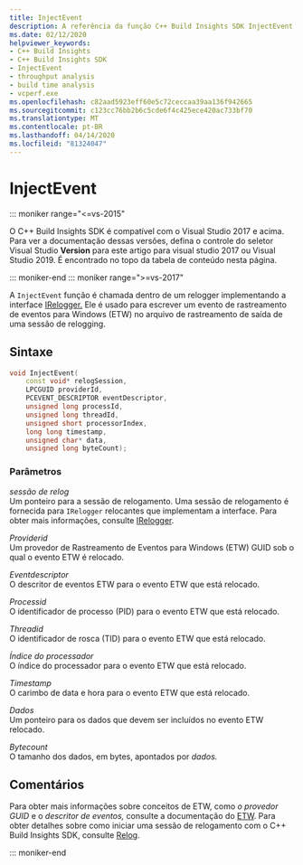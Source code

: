 ```yaml
---
title: InjectEvent
description: A referência da função C++ Build Insights SDK InjectEvent.
ms.date: 02/12/2020
helpviewer_keywords:
- C++ Build Insights
- C++ Build Insights SDK
- InjectEvent
- throughput analysis
- build time analysis
- vcperf.exe
ms.openlocfilehash: c82aad5923eff60e5c72ceccaa39aa136f942665
ms.sourcegitcommit: c123cc76bb2b6c5cde6f4c425ece420ac733bf70
ms.translationtype: MT
ms.contentlocale: pt-BR
ms.lasthandoff: 04/14/2020
ms.locfileid: "81324047"
---
```

# <a name="injectevent"></a>InjectEvent

::: moniker range="<=vs-2015"

O C++ Build Insights SDK é compatível com o Visual Studio 2017 e acima. Para ver a documentação dessas versões, defina o controle do seletor Visual Studio **Version** para este artigo para visual studio 2017 ou Visual Studio 2019. É encontrado no topo da tabela de conteúdo nesta página.

::: moniker-end
::: moniker range=">=vs-2017"

A `InjectEvent` função é chamada dentro de um relogger implementando a interface [IRelogger.](../other-types/irelogger-class.md) Ele é usado para escrever um evento de rastreamento de eventos para Windows (ETW) no arquivo de rastreamento de saída de uma sessão de relogging.

## <a name="syntax"></a>Sintaxe

```cpp
void InjectEvent(
    const void* relogSession,
    LPCGUID providerId,
    PCEVENT_DESCRIPTOR eventDescriptor,
    unsigned long processId,
    unsigned long threadId,
    unsigned short processorIndex,
    long long timestamp,
    unsigned char* data,
    unsigned long byteCount);
```

### <a name="parameters"></a>Parâmetros

*sessão de relog*\
Um ponteiro para a sessão de relogamento. Uma sessão de relogamento é fornecida para `IRelogger` relocantes que implementam a interface. Para obter mais informações, consulte [IRelogger](../other-types/irelogger-class.md).

*Providerid*\
Um provedor de Rastreamento de Eventos para Windows (ETW) GUID sob o qual o evento ETW é relocado.

*Eventdescriptor*\
O descritor de eventos ETW para o evento ETW que está relocado.

*Processid*\
O identificador de processo (PID) para o evento ETW que está relocado.

*Threadid*\
O identificador de rosca (TID) para o evento ETW que está relocado.

*Índice do processador*\
O índice do processador para o evento ETW que está relocado.

*Timestamp*\
O carimbo de data e hora para o evento ETW que está relocado.

*Dados*\
Um ponteiro para os dados que devem ser incluídos no evento ETW relocado.

*Bytecount*\
O tamanho dos dados, em bytes, apontados por *dados.*

## <a name="remarks"></a>Comentários

Para obter mais informações sobre conceitos de ETW, como *o provedor GUID* e o *descritor de eventos,* consulte a documentação do [ETW](/windows/win32/etw/about-event-tracing). Para obter detalhes sobre como iniciar uma sessão de relogamento com o C++ Build Insights SDK, consulte [Relog](relog.md).

::: moniker-end
